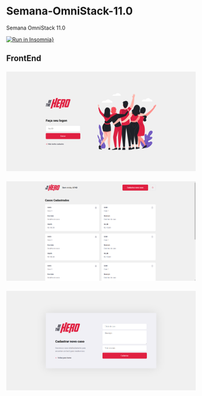 # Semana-OmniStack-11.0
Semana OmniStack 11.0

[![Run in Insomnia}](https://insomnia.rest/images/run.svg)](https://insomnia.rest/run/?label=Semana%20OmniStack%2011.0&uri=https%3A%2F%2Fraw.githubusercontent.com%2Frobertov8%2FSemana-OmniStack-11.0%2Fmaster%2F.assets%2FInsomnia.json)

## FrontEnd

### ![beTheHero](.assets/images/betheheroweb.png)

### ![beTheHero1](.assets/images/betheheroweb1.png)

### ![beTheHero2](.assets/images/betheheroweb2.png)
